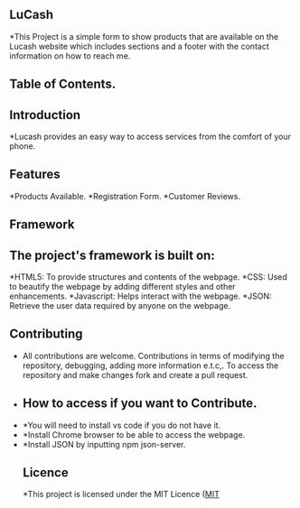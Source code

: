 ## LuCash
*This Project is a simple form to show products that are available on the Lucash website which includes sections and a footer with the contact information on how to reach me. 
## Table of Contents.
## Introduction
*Lucash provides an easy way to access services from the comfort of your phone.
## Features
*Products Available.
*Registration Form.
*Customer Reviews.
## Framework
## The project's framework is built on:
*HTML5: To provide structures and contents of the webpage.
*CSS: Used to beautify the webpage by adding different styles and other enhancements.
*Javascript: Helps interact with the webpage.
*JSON: Retrieve the user data required by anyone on the webpage.
## Contributing
* All contributions are welcome. Contributions in terms of modifying the repository, debugging, adding more information e.t.c,. To access the repository and make changes fork and create a pull request.
* ## How to access if you want to Contribute.
* *You will need to install vs code if you do not have it.
* *Install Chrome browser to be able to access the webpage.
* *Install JSON by inputting npm json-server.
  ## Licence
  *This project is licensed under the MIT Licence ([MIT](https://choosealicense.com/licenses/mit/)
